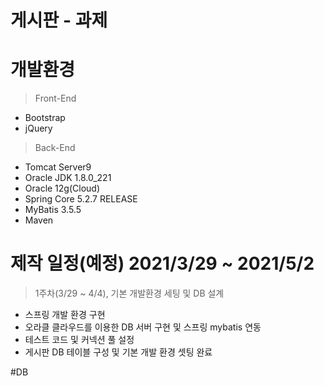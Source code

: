 # 게시판 - 과제 
# 개발환경
>Front-End
* Bootstrap
* jQuery
>Back-End
*  Tomcat Server9
*  Oracle JDK 1.8.0_221
*  Oracle 12g(Cloud)
*  Spring Core 5.2.7 RELEASE
*  MyBatis 3.5.5
*  Maven

# 제작 일정(예정) 2021/3/29 ~ 2021/5/2
>1주차(3/29 ~ 4/4), 기본 개발환경 세팅 및 DB 설계
* 스프링 개발 환경 구현
* 오라클 클라우드를 이용한 DB 서버 구현 및 스프링 mybatis 연동
* 테스트 코드 및 커넥션 풀 설정
* 게시판 DB 테이블 구성 및 기본 개발 환경 셋팅 완료

#DB
